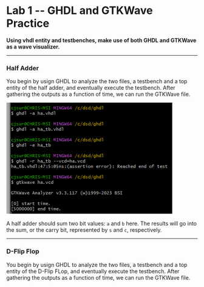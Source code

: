 # Lab 1 -- GHDL and GTKWave Practice
**Using vhdl entity and testbenches, make use of both GHDL and GTKWave as a wave visualizer.**

<hr>

### Half Adder
You begin by usign GHDL to analyze the two files, a testbench and a top entity of the half adder, and eventually execute the testbench.
After gathering the outputs as a function of time, we can run the GTKWave file.

![Command Prompt Input](Figures/Half_Adder_Setup.png)

A half adder should sum two bit values: `a` and `b` here.
The results will go into the sum, or the carry bit, represented by `s` and `c`, respectively.


<hr>

### D-Flip Flop
You begin by usign GHDL to analyze the two files, a testbench and a top entity of the D-Flip FLop, and eventually execute the testbench.
After gathering the outputs as a function of time, we can run the GTKWave file.
